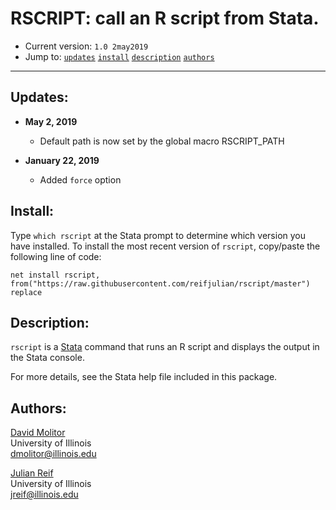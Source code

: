 # RSCRIPT: call an R script from Stata.

- Current version: `1.0 2may2019`
- Jump to: [`updates`](#recent-updates) [`install`](#install) [`description`](#description) [`authors`](#authors)

-----------

## Updates:

* **May 2, 2019**
  - Default path is now set by the global macro RSCRIPT_PATH

* **January 22, 2019**
  - Added ```force``` option

## Install:

Type `which rscript` at the Stata prompt to determine which version you have installed. To install the most recent version of `rscript`, copy/paste the following line of code:

```
net install rscript, from("https://raw.githubusercontent.com/reifjulian/rscript/master") replace
```

## Description: 

`rscript` is a [Stata](http://www.stata.com) command that runs an R script and displays the output in the Stata console.

For more details, see the Stata help file included in this package.

## Authors:

[David Molitor](http://www.davidmolitor.com)
<br>University of Illinois
<br>dmolitor@illinois.edu

[Julian Reif](http://www.julianreif.com)
<br>University of Illinois
<br>jreif@illinois.edu
